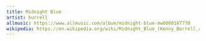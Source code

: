 ```yaml
---
title: Midnight Blue
artist: burrell
allmusic: https://www.allmusic.com/album/midnight-blue-mw0000187778
wikipedia: https://en.wikipedia.org/wiki/Midnight_Blue_(Kenny_Burrell_album)
---
```

